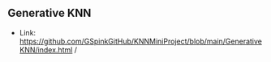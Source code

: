 ## Generative KNN
* Link: https://github.com/GSpinkGitHub/KNNMiniProject/blob/main/GenerativeKNN/index.html /
